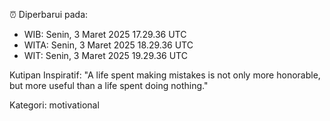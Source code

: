⏰ Diperbarui pada:
- WIB: Senin, 3 Maret 2025 17.29.36 UTC
- WITA: Senin, 3 Maret 2025 18.29.36 UTC
- WIT: Senin, 3 Maret 2025 19.29.36 UTC

Kutipan Inspiratif:
"A life spent making mistakes is not only more honorable, but more useful than a life spent doing nothing."


Kategori: motivational

